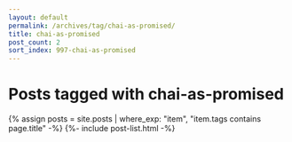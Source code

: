 ```yaml
---
layout: default
permalink: /archives/tag/chai-as-promised/
title: chai-as-promised
post_count: 2
sort_index: 997-chai-as-promised
---
```

<h1 class="page-heading">Posts tagged with chai-as-promised</h1>
{% assign posts = site.posts | where_exp: "item", "item.tags contains page.title" -%}
{%- include post-list.html -%}
